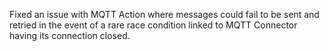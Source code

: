 Fixed an issue with MQTT Action where messages could fail to be sent and retried in the event of a rare race condition linked to MQTT Connector having its connection closed.
